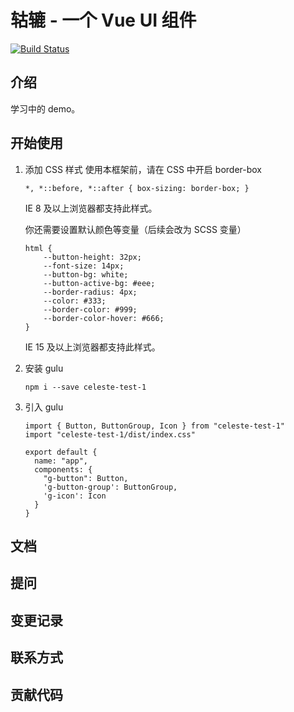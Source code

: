 # 轱辘 - 一个 Vue UI 组件

[![Build Status](https://travis-ci.org/CelesteWeng/gulu.svg?branch=master)](https://travis-ci.org/CelesteWeng/gulu)

## 介绍

学习中的 demo。

## 开始使用

1. 添加 CSS 样式
    使用本框架前，请在 CSS 中开启 border-box
    ```
    *, *::before, *::after { box-sizing: border-box; }
    ```
    IE 8 及以上浏览器都支持此样式。
    
    你还需要设置默认颜色等变量（后续会改为 SCSS 变量）
    ```
    html {
        --button-height: 32px;
        --font-size: 14px;
        --button-bg: white;
        --button-active-bg: #eee;
        --border-radius: 4px;
        --color: #333;
        --border-color: #999;
        --border-color-hover: #666;
    }
    ```
    IE 15 及以上浏览器都支持此样式。
    
2. 安装 gulu
    ```
    npm i --save celeste-test-1
    ```
3. 引入 gulu
    ```
    import { Button, ButtonGroup, Icon } from "celeste-test-1"
    import "celeste-test-1/dist/index.css"
    
    export default {
      name: "app",
      components: {
        "g-button": Button,
        'g-button-group': ButtonGroup,
        'g-icon': Icon
      }
    }
    ```    

## 文档

## 提问

## 变更记录

## 联系方式

## 贡献代码

